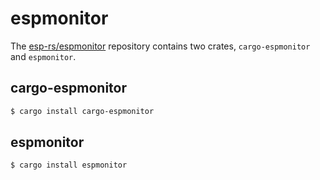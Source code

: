 # espmonitor

The [esp-rs/espmonitor] repository contains two crates, `cargo-espmonitor` and `espmonitor`.

## cargo-espmonitor

```bash
$ cargo install cargo-espmonitor
```

## espmonitor

```bash
$ cargo install espmonitor
```

[esp-rs/espmonitor]: https://github.com/esp-rs/espmonitor
